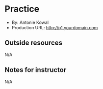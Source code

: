 # Practice
+ By: Antonie Kowal 
+ Production URL: <http://p1.yourdomain.com>  

## Outside resources
N/A

## Notes for instructor 
N/A
